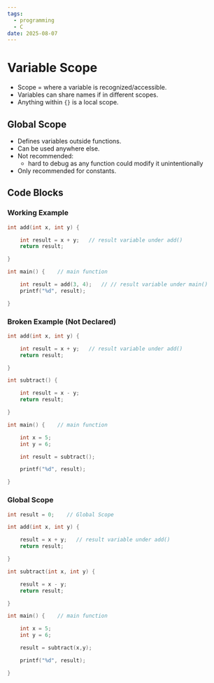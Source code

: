 ```yaml
---
tags:
  - programming
  - C
date: 2025-08-07
---
```

# Variable Scope

- Scope = where a variable is recognized/accessible.
- Variables can share names if in different scopes.
- Anything within `{}` is a local scope.
## Global Scope

- Defines variables outside functions.
- Can be used anywhere else.
- Not recommended:
	- hard to debug as any function could modify it unintentionally
- Only recommended for constants.
## Code Blocks

### Working Example

```c
int add(int x, int y) {

    int result = x + y;   // result variable under add()
    return result;

}

int main() {    // main function

    int result = add(3, 4);   // // result variable under main()
    printf("%d", result);

}
```
### Broken Example (Not Declared)

```c
int add(int x, int y) {

    int result = x + y;   // result variable under add()
    return result;

}

int subtract() {

    int result = x - y;
    return result;

}

int main() {    // main function

    int x = 5;
    int y = 6;

    int result = subtract();

    printf("%d", result);

}
```
### Global Scope

```c
int result = 0;    // Global Scope

int add(int x, int y) {

    result = x + y;   // result variable under add()
    return result;

}

int subtract(int x, int y) {

    result = x - y;
    return result;

}

int main() {    // main function

    int x = 5;
    int y = 6;

    result = subtract(x,y);

    printf("%d", result);

}
```